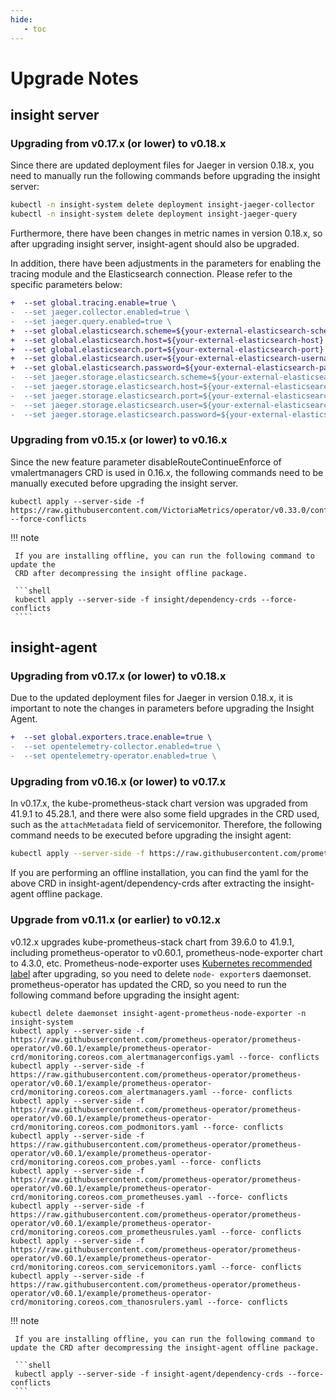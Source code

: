 ```yaml
---
hide:
   - toc
---
```


# Upgrade Notes

## insight server

### Upgrading from v0.17.x (or lower) to v0.18.x

Since there are updated deployment files for Jaeger in version 0.18.x, you need to
manually run the following commands before upgrading the insight server:

```bash
kubectl -n insight-system delete deployment insight-jaeger-collector
kubectl -n insight-system delete deployment insight-jaeger-query
```

Furthermore, there have been changes in metric names in version 0.18.x, so after
upgrading insight server, insight-agent should also be upgraded.

In addition, there have been adjustments in the parameters for enabling the tracing module and the Elasticsearch connection. Please refer to the specific parameters below:

```diff
+  --set global.tracing.enable=true \
-  --set jaeger.collector.enabled=true \
-  --set jaeger.query.enabled=true \
+  --set global.elasticsearch.scheme=${your-external-elasticsearch-scheme} \
+  --set global.elasticsearch.host=${your-external-elasticsearch-host} \
+  --set global.elasticsearch.port=${your-external-elasticsearch-port} \
+  --set global.elasticsearch.user=${your-external-elasticsearch-username} \
+  --set global.elasticsearch.password=${your-external-elasticsearch-password} \
-  --set jaeger.storage.elasticsearch.scheme=${your-external-elasticsearch-scheme} \
-  --set jaeger.storage.elasticsearch.host=${your-external-elasticsearch-host} \
-  --set jaeger.storage.elasticsearch.port=${your-external-elasticsearch-port} \
-  --set jaeger.storage.elasticsearch.user=${your-external-elasticsearch-username} \
-  --set jaeger.storage.elasticsearch.password=${your-external-elasticsearch-password} \
```

### Upgrading from v0.15.x (or lower) to v0.16.x

Since the new feature parameter disableRouteContinueEnforce of vmalertmanagers CRD is used in 0.16.x,
the following commands need to be manually executed before upgrading the insight server.

```shell
kubectl apply --server-side -f https://raw.githubusercontent.com/VictoriaMetrics/operator/v0.33.0/config/crd/bases/operator.victoriametrics.com_vmalertmanagers.yaml --force-conflicts
```

!!! note

     If you are installing offline, you can run the following command to update the
     CRD after decompressing the insight offline package.
    
     ```shell
     kubectl apply --server-side -f insight/dependency-crds --force-conflicts
     ````

## insight-agent

### Upgrading from v0.17.x (or lower) to v0.18.x

Due to the updated deployment files for Jaeger in version 0.18.x, it is important to
note the changes in parameters before upgrading the Insight Agent.

```diff
+  --set global.exporters.trace.enable=true \
-  --set opentelemetry-collector.enabled=true \
-  --set opentelemetry-operator.enabled=true \
```

### Upgrading from v0.16.x (or lower) to v0.17.x

In v0.17.x, the kube-prometheus-stack chart version was upgraded from 41.9.1 to 45.28.1, and
there were also some field upgrades in the CRD used, such as the `attachMetadata` field of
servicemonitor. Therefore, the following command needs to be executed before upgrading the insight agent:

```bash
kubectl apply --server-side -f https://raw.githubusercontent.com/prometheus-operator/prometheus-operator/v0.65.1/example/prometheus-operator-crd/monitoring.coreos.com_servicemonitors.yaml --force-conflicts
```

If you are performing an offline installation, you can find the yaml for the above CRD in
insight-agent/dependency-crds after extracting the insight-agent offline package.

### Upgrade from v0.11.x (or earlier) to v0.12.x

v0.12.x upgrades kube-prometheus-stack chart from 39.6.0 to 41.9.1, including prometheus-operator to v0.60.1, prometheus-node-exporter chart to 4.3.0, etc.
Prometheus-node-exporter uses [Kubernetes recommended label](https://kubernetes.io/docs/concepts/overview/working-with-objects/common-labels/) after upgrading, so you need to delete `node- exporter`s daemonset.
prometheus-operator has updated the CRD, so you need to run the following command before upgrading the insight agent:

```shell linenums="1"
kubectl delete daemonset insight-agent-prometheus-node-exporter -n insight-system
kubectl apply --server-side -f https://raw.githubusercontent.com/prometheus-operator/prometheus-operator/v0.60.1/example/prometheus-operator-crd/monitoring.coreos.com_alertmanagerconfigs.yaml --force- conflicts
kubectl apply --server-side -f https://raw.githubusercontent.com/prometheus-operator/prometheus-operator/v0.60.1/example/prometheus-operator-crd/monitoring.coreos.com_alertmanagers.yaml --force- conflicts
kubectl apply --server-side -f https://raw.githubusercontent.com/prometheus-operator/prometheus-operator/v0.60.1/example/prometheus-operator-crd/monitoring.coreos.com_podmonitors.yaml --force- conflicts
kubectl apply --server-side -f https://raw.githubusercontent.com/prometheus-operator/prometheus-operator/v0.60.1/example/prometheus-operator-crd/monitoring.coreos.com_probes.yaml --force- conflicts
kubectl apply --server-side -f https://raw.githubusercontent.com/prometheus-operator/prometheus-operator/v0.60.1/example/prometheus-operator-crd/monitoring.coreos.com_prometheuses.yaml --force- conflicts
kubectl apply --server-side -f https://raw.githubusercontent.com/prometheus-operator/prometheus-operator/v0.60.1/example/prometheus-operator-crd/monitoring.coreos.com_prometheusrules.yaml --force- conflicts
kubectl apply --server-side -f https://raw.githubusercontent.com/prometheus-operator/prometheus-operator/v0.60.1/example/prometheus-operator-crd/monitoring.coreos.com_servicemonitors.yaml --force- conflicts
kubectl apply --server-side -f https://raw.githubusercontent.com/prometheus-operator/prometheus-operator/v0.60.1/example/prometheus-operator-crd/monitoring.coreos.com_thanosrulers.yaml --force- conflicts
```

!!! note

     If you are installing offline, you can run the following command to update the CRD after decompressing the insight-agent offline package.
    
     ```shell
     kubectl apply --server-side -f insight-agent/dependency-crds --force-conflicts
     ```
  